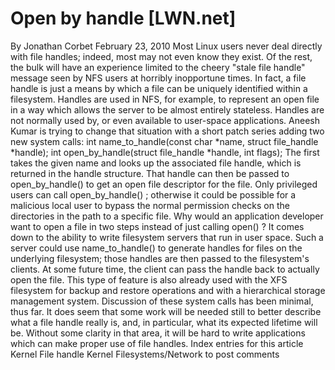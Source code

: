 # Open by handle [LWN.net]

By
Jonathan Corbet
February 23, 2010
Most Linux users never deal directly with file handles; indeed, most may
not even know they exist.  Of the rest, the bulk will have an experience
limited to the cheery "stale file handle" message seen by NFS users at
horribly inopportune times.  In fact, a file handle is just a means by
which a file can be uniquely identified within a filesystem.  Handles are
used in NFS, for example, to represent an open file in a way which allows
the server to be almost entirely stateless.  Handles are not normally used
by, or even available to user-space applications.
Aneesh Kumar is trying to change that situation with
a short patch series
adding two
new system calls:
int name_to_handle(const char *name, struct file_handle *handle);
    int open_by_handle(struct file_handle *handle, int flags);
The first takes the given
name
and looks up the associated file
handle, which is returned in the
handle
structure.  That handle
can then be passed to
open_by_handle()
to get an open file
descriptor for the file.  Only privileged users can call
open_by_handle()
; otherwise it could be possible for a malicious
local user to bypass the normal permission checks on the directories in the
path to a specific file.
Why would an application developer want to open a file in two steps instead
of just calling
open()
?  It comes down to the ability to write
filesystem servers that run in user space.  Such a server could use
name_to_handle()
to generate handles for files on the underlying
filesystem; those handles are then passed to the filesystem's clients.  At
some future time, the client can pass the handle back to actually open the
file.  This type of feature is also
already
used with the XFS filesystem
for backup and restore operations and with a hierarchical storage
management system.
Discussion of these system calls has been minimal, thus far.  It does seem
that some work will be needed still to better describe what a file handle
really is, and, in particular, what its expected lifetime will be.  Without
some clarity in that area, it will be hard to write applications which can
make proper use of file handles.
Index entries for this article
Kernel
File handle
Kernel
Filesystems/Network
to post comments